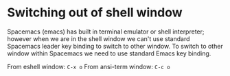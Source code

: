# Switching out of shell window

Spacemacs (emacs) has built in terminal emulator or shell interpreter; however when we are in the shell window we can't use standard Spacemacs <space> leader key binding to switch to other window. To switch to other window within Spacemacs we need to use standard Emacs key binding.

From eshell window: `C-x o`
From ansi-term window: `C-c o`
